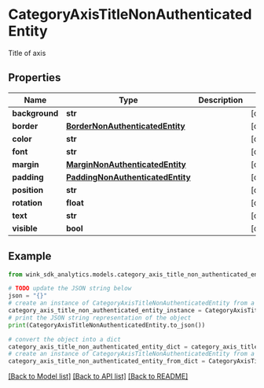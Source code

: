 # CategoryAxisTitleNonAuthenticatedEntity

Title of axis

## Properties

Name | Type | Description | Notes
------------ | ------------- | ------------- | -------------
**background** | **str** |  | [optional] 
**border** | [**BorderNonAuthenticatedEntity**](BorderNonAuthenticatedEntity.md) |  | [optional] 
**color** | **str** |  | [optional] 
**font** | **str** |  | [optional] 
**margin** | [**MarginNonAuthenticatedEntity**](MarginNonAuthenticatedEntity.md) |  | [optional] 
**padding** | [**PaddingNonAuthenticatedEntity**](PaddingNonAuthenticatedEntity.md) |  | [optional] 
**position** | **str** |  | [optional] 
**rotation** | **float** |  | [optional] 
**text** | **str** |  | [optional] 
**visible** | **bool** |  | [optional] 

## Example

```python
from wink_sdk_analytics.models.category_axis_title_non_authenticated_entity import CategoryAxisTitleNonAuthenticatedEntity

# TODO update the JSON string below
json = "{}"
# create an instance of CategoryAxisTitleNonAuthenticatedEntity from a JSON string
category_axis_title_non_authenticated_entity_instance = CategoryAxisTitleNonAuthenticatedEntity.from_json(json)
# print the JSON string representation of the object
print(CategoryAxisTitleNonAuthenticatedEntity.to_json())

# convert the object into a dict
category_axis_title_non_authenticated_entity_dict = category_axis_title_non_authenticated_entity_instance.to_dict()
# create an instance of CategoryAxisTitleNonAuthenticatedEntity from a dict
category_axis_title_non_authenticated_entity_from_dict = CategoryAxisTitleNonAuthenticatedEntity.from_dict(category_axis_title_non_authenticated_entity_dict)
```
[[Back to Model list]](../README.md#documentation-for-models) [[Back to API list]](../README.md#documentation-for-api-endpoints) [[Back to README]](../README.md)


